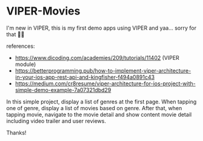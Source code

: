 # VIPER-Movies

I'm new in VIPER, this is my first demo apps using VIPER and yaa... sorry for that 🙏🏼

references:
- https://www.dicoding.com/academies/209/tutorials/11402 (VIPER module)
- https://betterprogramming.pub/how-to-implement-viper-architecture-in-your-ios-app-rest-api-and-kingfisher-f494a0891c43
- https://medium.com/cr8resume/viper-architecture-for-ios-project-with-simple-demo-example-7a07321dbd29


In this simple project, display a list of genres at the first page. When tapping one of genre, display a list of movies based on genre. After that, when tapping movie, navigate to the movie detail and show content movie detail including video trailer and user reviews.

Thanks!
